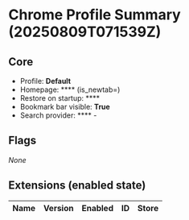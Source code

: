 <!-- status: stub; target: 150+ words -->
# Chrome Profile Summary (20250809T071539Z)

## Core

* Profile: **Default**
* Homepage: **** (is_newtab=)
* Restore on startup: ****
* Bookmark bar visible: **True**
* Search provider: **** - 

## Flags
_None_

## Extensions (enabled state)

| Name | Version | Enabled | ID | Store |
|------|---------|---------|----|-------|

